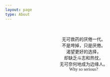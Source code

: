 ```yaml
---
layout: page
type: About
---
```



<center> <font face="STCAIYUN"><br><br>无可救药的厌倦一代。<br>不是垮掉，只是厌倦。<br> 渴望更好的选择，<br> 却缺乏斗志和热忱，<br> 无可奈何地成为边缘人。<br>Why so serious? </font>


